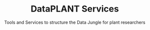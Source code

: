 ---
title: DataPLANT Services
titleColor: darkblue
subtitle: Tools and Services to structure the Data Jungle for plant researchers
bgColor: white
headerColor: darkblue-300
textColor: darkblue
emphasisColor: lightblue-600
image: /src/assets/images/service.png
textPosition: top
--- 